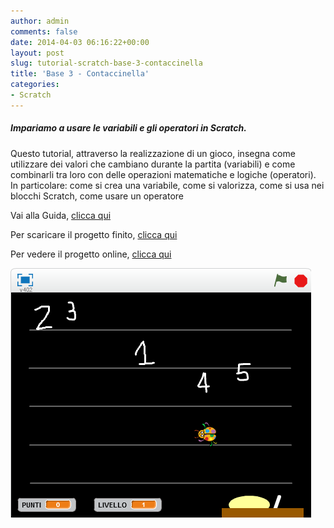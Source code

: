 ```yaml
---
author: admin
comments: false
date: 2014-04-03 06:16:22+00:00
layout: post
slug: tutorial-scratch-base-3-contaccinella
title: 'Base 3 - Contaccinella'
categories:
- Scratch
---
```


##### Impariamo a usare le variabili e gli operatori in Scratch.


Questo tutorial, attraverso la realizzazione di un gioco, insegna come utilizzare dei valori che cambiano durante la partita (variabili) e come combinarli tra loro con delle operazioni matematiche e logiche (operatori).
In particolare: come si crea una variabile, come si valorizza, come si usa nei blocchi Scratch, come usare un operatore

Vai alla Guida, <a href="https://drive.google.com/file/d/0B2acWmxEoKDkODBqdXAzZGJMZjQ/edit?usp=sharing" target="new">clicca qui</a>

Per scaricare il progetto finito, <a href="https://drive.google.com/file/d/0B2acWmxEoKDkVFJyTVAybXJ1Qzg/edit?usp=sharing" target="new">clicca qui</a>

Per vedere il progetto online, <a href="http://scratch.mit.edu/projects/18283098/" target="new">clicca qui</a>


![SC_PB_S3_contaccinella](/assets/uploads/2014/04/SC_PB_S3_contaccinella.png)
